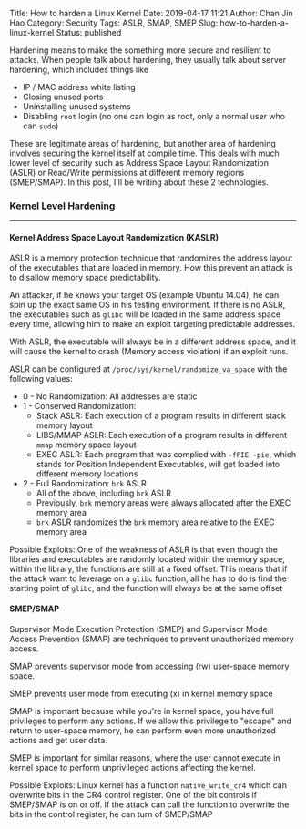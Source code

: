 Title: How to harden a Linux Kernel
Date: 2019-04-17 11:21
Author: Chan Jin Hao
Category: Security
Tags: ASLR, SMAP, SMEP
Slug: how-to-harden-a-linux-kernel
Status: published



Hardening means to make the something more secure and resilient to attacks. When people talk about hardening, they usually talk about server hardening, which includes things like





-   IP / MAC address white listing
-   Closing unused ports
-   Uninstalling unused systems
-   Disabling `root` login (no one can login as root, only a normal user who can `sudo`)





These are legitimate areas of hardening, but another area of hardening involves securing the kernel itself at compile time. This deals with much lower level of security such as Address Space Layout Randomization (ASLR) or Read/Write permissions at different memory regions (SMEP/SMAP). In this post, I'll be writing about these 2 technologies.



<!-- wp:heading {"level":3} -->

### Kernel Level Hardening





------------------------------------------------------------------------




<!-- wp:heading {"level":4} -->

#### Kernel Address Space Layout Randomization (KASLR)





ASLR is a memory protection technique that randomizes the address layout of the executables that are loaded in memory. How this prevent an attack is to disallow memory space predictability.





An attacker, if he knows your target OS (example Ubuntu 14.04), he can spin up the exact same OS in his testing environment. If there is no ASLR, the executables such as `glibc` will be loaded in the same address space every time, allowing him to make an exploit targeting predictable addresses.





With ASLR, the executable will always be in a different address space, and it will cause the kernel to crash (Memory access violation) if an exploit runs.





ASLR can be configured at `/proc/sys/kernel/randomize_va_space` with the following values:





-   0 - No Randomization: All addresses are static
-   1 - Conserved Randomization:
    -   Stack ASLR: Each execution of a program results in different stack memory layout
    -   LIBS/MMAP ASLR: Each execution of a program results in different `mmap` memory space layout
    -   EXEC ASLR: Each program that was complied with `-fPIE -pie`, which stands for Position Independent Executables, will get loaded into different memory locations
-   2 - Full Randomization: `brk` ASLR
    -   All of the above, including `brk` ASLR
    -   Previously, `brk` memory areas were always allocated after the EXEC memory area
    -   `brk` ASLR randomizes the `brk` memory area relative to the EXEC memory area





Possible Exploits: One of the weakness of ASLR is that even though the libraries and executables are randomly located within the memory space, within the library, the functions are still at a fixed offset. This means that if the attack want to leverage on a `glibc` function, all he has to do is find the starting point of `glibc`, and the function will always be at the same offset



<!-- wp:heading {"level":4} -->

#### SMEP/SMAP  





Supervisor Mode Execution Protection (SMEP) and Supervisor Mode Access Prevention (SMAP) are techniques to prevent unauthorized memory access.





SMAP prevents supervisor mode from accessing (rw) user-space memory space.





SMEP prevents user mode from executing (x) in kernel memory space





SMAP is important because while you're in kernel space, you have full privileges to perform any actions. If we allow this privilege to "escape" and return to user-space memory, he can perform even more unauthorized actions and get user data.





SMEP is important for similar reasons, where the user cannot execute in kernel space to perform unprivileged actions affecting the kernel.





Possible Exploits: Linux kernel has a function `native_write_cr4` which can overwrite bits in the CR4 control register. One of the bit controls if SMEP/SMAP is on or off. If the attack can call the function to overwrite the bits in the control register, he can turn of SMEP/SMAP





  


